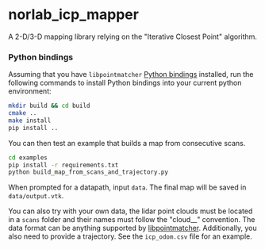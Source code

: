 # norlab_icp_mapper
A 2-D/3-D mapping library relying on the "Iterative Closest Point" algorithm.

### Python bindings
Assuming that you have `libpointmatcher` [Python bindings](https://libpointmatcher.readthedocs.io/en/latest/CompilationPython/) installed, run the following commands to install Python bindings into your current python environment:
```bash
mkdir build && cd build
cmake ..
make install
pip install ..
```

You can then test an example that builds a map from consecutive scans.
```bash
cd examples
pip install -r requirements.txt
python build_map_from_scans_and_trajectory.py
```
When prompted for a datapath, input `data`. The final map will be saved in `data/output.vtk`.

You can also try with your own data, the lidar point clouds must be located in a `scans` folder and their names must follow the "cloud_<sec>_<nanosec>" convention. The data format can be anything supported by [libpointmatcher](https://libpointmatcher.readthedocs.io/en/latest/ImportExport/). Additionally, you also need to provide a trajectory. See the `icp_odom.csv` file for an example.

